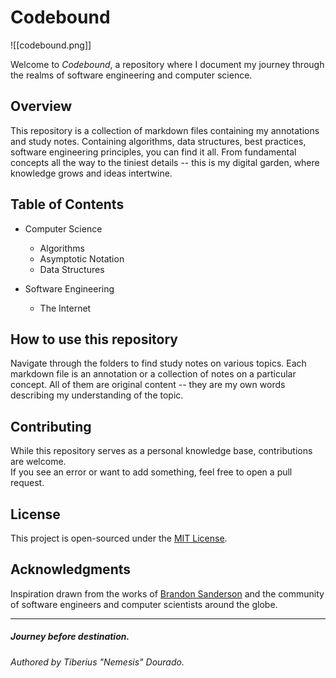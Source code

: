 # Codebound

![[codebound.png]]

Welcome to *Codebound*, a repository where I document my journey through the realms of software engineering and computer science.
## Overview

This repository is a collection of markdown files containing my annotations and study notes. Containing algorithms, data structures, best practices, software engineering principles, you can find it all. From fundamental concepts all the way to the tiniest details -- this is my digital garden, where knowledge grows and ideas intertwine.

## Table of Contents

- Computer Science
  - Algorithms
  - Asymptotic Notation
  - Data Structures

- Software Engineering
  - The Internet

## How to use this repository

Navigate through the folders to find study notes on various topics. Each markdown file is an annotation or a collection of notes on a particular concept. All of them are original content -- they are my own words describing my understanding of the topic.   

## Contributing

While this repository serves as a personal knowledge base, contributions are welcome.  
If you see an error or want to add something, feel free to open a pull request.

## License

This project is open-sourced under the [MIT License](LICENSE).

## Acknowledgments

Inspiration drawn from the works of [Brandon Sanderson](https://en.wikipedia.org/wiki/Brandon_Sanderson) and the community of software engineers and computer scientists around the globe.

---

##### Journey before destination.

*Authored by Tiberius "Nemesis" Dourado.*
